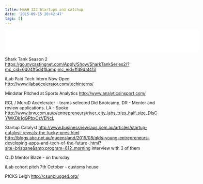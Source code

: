 ```yaml
---
title: H&&H 123 Startups and catchup
date: '2015-09-15 20:42:47'
tags: []
---
```




<!--more-->

<iframe style="border: none" src="//html5-player.libsyn.com/embed/episode/id/3790900/height/75/width/640/theme/standard/direction/no/autoplay/no/autonext/no/thumbnail/no/preload/no/no_addthis/no/" height="75" width="640" scrolling="no"  allowfullscreen webkitallowfullscreen mozallowfullscreen oallowfullscreen msallowfullscreen></iframe>

Shark Tank Season 2
<a href="https://go.mycastingnet.com/Apply/Show/SharkTankSeries2/?mc_cid=6d04ff5d4f&amp;mc_eid=ffd9daf413">https://go.mycastingnet.com/Apply/Show/SharkTankSeries2/?mc_cid=6d04ff5d4f&amp;mc_eid=ffd9daf413</a>

iLab Paid Tech Intern
Now Open
<a href="http://www.ilabaccelerator.com/techinterns/">http://www.ilabaccelerator.com/techinterns/</a>

Mindstar Pitched at Sports Analytics
<a href="http://www.analyticsinsport.com/">http://www.analyticsinsport.com/</a>

RCL / MuruD Accelerator - teams selected
Did Bootcamp, DR - Mentor and review applications. LA - Spoke
<a href="http://www.brw.com.au/p/entrepreneurs/river_city_labs_tries_half_size_DlsCYWKDk1gGPbxCzVENcL">http://www.brw.com.au/p/entrepreneurs/river_city_labs_tries_half_size_DlsCYWKDk1gGPbxCzVENcL</a>

Startup Catalyst
<a href="http://www.businessnewsaus.com.au/articles/startup-catalyst-reveals-the-lucky-ones.html">http://www.businessnewsaus.com.au/articles/startup-catalyst-reveals-the-lucky-ones.html</a>
<a href="http://blogs.abc.net.au/queensland/2015/08/qlds-young-entrepreneurs-developing-apps-and-tech-of-the-future-.html?site=brisbane&amp;program=612_morning">http://blogs.abc.net.au/queensland/2015/08/qlds-young-entrepreneurs-developing-apps-and-tech-of-the-future-.html?site=brisbane&amp;program=612_morning</a>
interview with 3 of them

QLD Mentor Blaze - on thursday

iLab cohort pitch
7th October - customs house

PICKS
Leigh
<a href="http://csunplugged.org/">http://csunplugged.org/</a>
